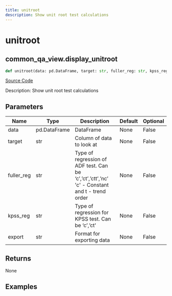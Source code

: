 ```yaml
---
title: unitroot
description: Show unit root test calculations
---
```

# unitroot

## common_qa_view.display_unitroot

```python
def unitroot(data: pd.DataFrame, target: str, fuller_reg: str, kpss_reg: str, export: str) -> None:
```
[Source Code](https://github.com/OpenBB-finance/OpenBBTerminal/tree/main/openbb_terminal/common/quantitative_analysis/qa_view.py#L802)

Description: Show unit root test calculations

## Parameters

| Name | Type | Description | Default | Optional |
| ---- | ---- | ----------- | ------- | -------- |
| data | pd.DataFrame | DataFrame | None | False |
| target | str | Column of data to look at | None | False |
| fuller_reg | str | Type of regression of ADF test. Can be ‘c’,’ct’,’ctt’,’nc’ 'c' - Constant and t - trend order | None | False |
| kpss_reg | str | Type of regression for KPSS test. Can be ‘c’,’ct' | None | False |
| export | str | Format for exporting data | None | False |

## Returns

None

## Examples

